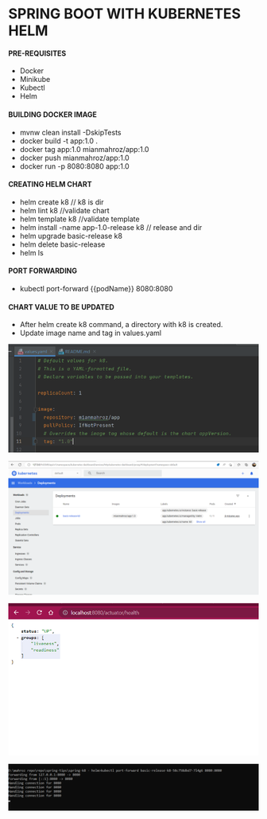 # SPRING BOOT WITH KUBERNETES HELM

#### PRE-REQUISITES
- Docker
- Minikube
- Kubectl
- Helm


#### BUILDING DOCKER IMAGE

- mvnw clean install -DskipTests
- docker build -t app:1.0 .
- docker tag app:1.0 mianmahroz/app:1.0
- docker push mianmahroz/app:1.0
- docker run -p 8080:8080 app:1.0


#### CREATING HELM CHART

- helm create k8      // k8 is dir
- helm lint k8       //validate chart
- helm template k8   //validate template
- helm install -name app-1.0-release k8      // release and dir 
- helm upgrade  basic-release k8
- helm delete basic-release
- helm ls 


#### PORT FORWARDING
- kubectl port-forward {{podName}} 8080:8080 


#### CHART VALUE TO BE UPDATED
- After helm create k8 command, a directory with k8 is created.
- Update image name and tag in values.yaml

![img.png](img.png)

![img_1.png](img_1.png)

![img_2.png](img_2.png)

![img_3.png](img_3.png)
